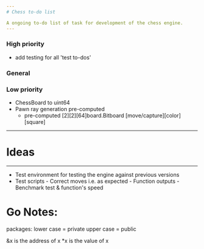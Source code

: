 ```yaml
---
# Chess to-do list

A ongoing to-do list of task for development of the chess engine.
---
```


### High priority

- add testing for all 'test to-dos'

### General

### Low priority

- ChessBoard to uint64
- Pawn ray generation pre-computed
  - pre-computed [2][2][64]board.Bitboard
    [move/capture][color][square]

---

# Ideas

---

- Test environment for testing the engine against previous versions
- Test scripts - Correct moves i.e. as expected - Function outputs - Benchmark test & function's speed

# Go Notes:

packages:
lower case = private
upper case = public

&x is the address of x
\*x is the value of x
